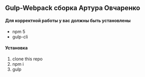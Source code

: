 ## Gulp-Webpack сборка Артура Овчаренко

#### Для корректной работы у вас должны быть установлены
* npm 5
* gulp-cli

#### Установка
1. clone this repo
2. npm i
3. gulp
